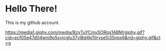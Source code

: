 # Hello There! 

This is my github account.

https://media1.giphy.com/media/BzyTuYCmvSORqs1ABM/giphy.gif?cid=ecf05e47d04wni9o5xyjcglu37yl8d4kl1ilryse5j35npx6&rid=giphy.gif&ct=g
